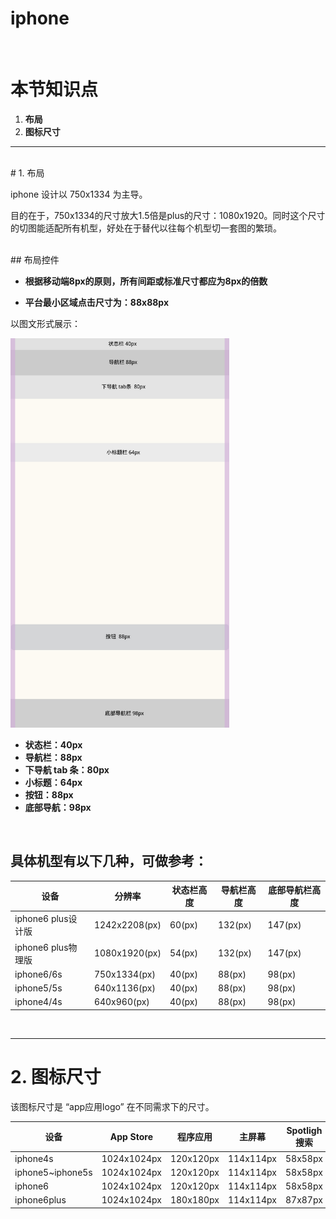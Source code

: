 # iphone
<br />

# 本节知识点
1. **布局**
2. **图标尺寸**



---


<br />
# 1. 布局





iphone 设计以 750x1334 为主导。

目的在于，750x1334的尺寸放大1.5倍是plus的尺寸：1080x1920。同时这个尺寸的切图能适配所有机型，好处在于替代以往每个机型切一套图的繁琐。

<br />
## 布局控件

* **根据移动端8px的原则，所有间距或标准尺寸都应为8px的倍数**
 
* **平台最小区域点击尺寸为：88x88px**

以图文形式展示：


<img src="buju.jpg" alt="draw" style="width:350px; height:623px;"/>


* **状态栏：40px**
* **导航栏：88px**
* **下导航 tab 条：80px**
* **小标题：64px**
* **按钮：88px**
* **底部导航：98px**

 <br />

## 具体机型有以下几种，可做参考：
| 设备 | 分辨率 | 状态栏高度 | 导航栏高度 | 底部导航栏高度 |
| -- | -- | -- | -- | -- |
| iphone6 plus设计版 | 1242x2208(px) | 60(px)| 132(px) | 147(px) |
| iphone6 plus物理版 | 1080x1920(px) | 54(px)| 132(px) | 147(px) |
| iphone6/6s | 750x1334(px) | 40(px)| 88(px) | 98(px) |
| iphone5/5s | 640x1136(px) | 40(px)| 88(px) | 98(px) |
| iphone4/4s | 640x960(px) | 40(px)| 88(px) | 98(px) |



<br />

---

# 2. 图标尺寸

该图标尺寸是 “app应用logo” 在不同需求下的尺寸。

| 设备 | App Store | 程序应用 | 主屏幕 | Spotligh 搜索 | 标签栏 | 工具栏和导航栏 |
| -- | -- | -- | -- | -- | -- | -- |
| iphone4s | 1024x1024px | 120x120px | 114x114px | 58x58px | 75x75px | 44x44px |
| iphone5~iphone5s | 1024x1024px | 120x120px | 114x114px | 58x58px | 75x75px | 44x44px |
| iphone6 | 1024x1024px | 120x120px | 114x114px | 58x58px | 75x75px | 44x44px |
| iphone6plus | 1024x1024px | 180x180px | 114x114px | 87x87px | 75x75px | 66x66px |











